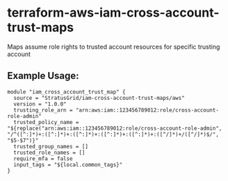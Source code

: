 # terraform-aws-iam-cross-account-trust-maps
Maps assume role rights to trusted account resources for specific trusting account


## Example Usage:
```
module "iam_cross_account_trust_map" {
  source = "StratusGrid/iam-cross-account-trust-maps/aws"
  version = "1.0.0"
  trusting_role_arn = "arn:aws:iam::123456789012:role/cross-account-role-admin"
  trusted_policy_name = "${replace("arn:aws:iam::123456789012:role/cross-account-role-admin", "/^([^:]*)+:([^:]*)+:([^:]*)+:([^:]*)+:([^:]*)+:([^/]*)+/([^/]*)$/", "$5-$7")}"
  trusted_group_names = []
  trusted_role_names = []
  require_mfa = false  
  input_tags = "${local.common_tags}"
}
```
